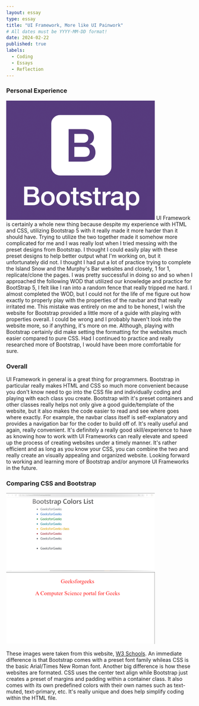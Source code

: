 ```yaml
---
layout: essay
type: essay
title: "UI Framework, More like UI Painwork"
# All dates must be YYYY-MM-DD format!
date: 2024-02-22
published: true
labels:
  - Coding
  - Essays
  - Reflection
---
```

### Personal Experience 
<img width="400px" class="rounded float-end pe-4" src="../img/bootstrap.png"> 
UI Framework is certainly a whole new thing because despite my experience with HTML and CSS, utilizing Bootstrap 5 with it really made it more harder than it should have. Trying to utilize the two together made it somehow more complicated for me and I was really lost when I tried messing with the preset designs from Bootstrap. I thought I could easily play with these preset designs to help better output what I'm working on, but it unfortunately did not. I thought I had put a lot of practice trying to complete the Island Snow and the Murphy's Bar websites and closely, 1 for 1, replicate/clone the pages. I was pretty successful in doing so and so when I approached the following WOD that utilized our knowledge and practice for BootStrap 5, I felt like I ran into a random fence that really tripped me hard. I almost completed the WOD, but I could not for the life of me figure out how exactly to properly play with the properties of the navbar and that really irritated me. This mistake was entirely on me and to be honest, I wish the website for Bootstrap provided a little more of a guide with playing with properties overall. I could be wrong and I probably haven't look into the website more, so if anything, it's more on me. Although, playing with Bootstrap certainly did make setting the formatting for the websites much easier compared to pure CSS. Had I continued to practice and really researched more of Bootstrap, I would have been more comfortable for sure. 

### Overall
UI Framework in general is a great thing for programmers. Bootstrap in particular really makes HTML and CSS so much more convenient because you don't know need to go into the CSS file and individually coding and playing with each class you create. Bootstrap with it's preset containers and other classes really helps not only give a good guide/template of the website, but it also makes the code easier to read and see where goes where exactly. For example, the navbar class itself is self-explanatory and provides a navigation bar for the coder to build off of. It's really useful and again, really convenient. It's definitely a really good skill/experience to have as knowing how to work with UI Frameworks can really elevate and speed up the process of creating websites under a timely manner. It's rather efficient and as long as you know your CSS, you can combine the two and really create an visually appealing and organized website. Looking forward to working and learning more of Bootstrap and/or anymore UI Frameworks in the future. 

### Comparing CSS and Bootstrap

<img width="400px" class="rounded float-start pe-4" src="../img/bootstrapExample.png">
<img width="400px" class="rounded float-end pe-4" src="../img/cssExample.png">

These images were taken from this website, <a href="https://www.geeksforgeeks.org/difference-between-css-and-bootstrap/">W3 Schools</a>. An immediate difference is that Bootstrap comes with a preset font family whileas CSS is the basic Arial/Times New Roman font. Another big difference is how these websites are formated. CSS uses the center text align while Bootstrap just creates a preset of margins and padding within a container class. It also comes with its own predefined colors with their own names such as text-muted, text-primary, etc. It's really unique and does help simplify coding within the HTML file.
